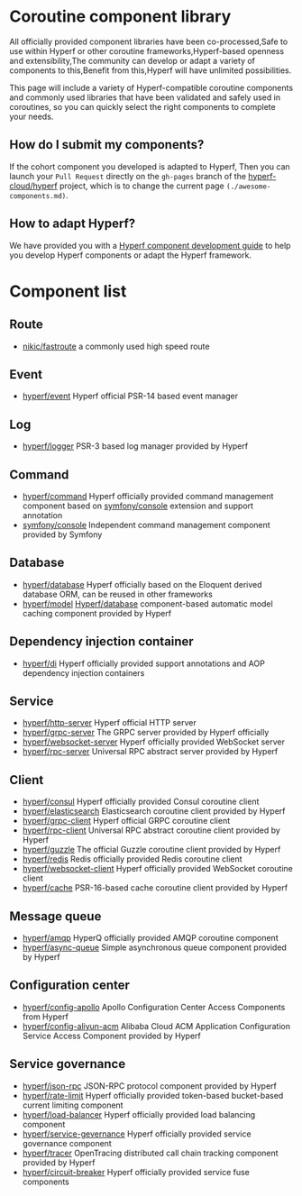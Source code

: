 # Coroutine component library
All officially provided component libraries have been co-processed,Safe to use within Hyperf or other coroutine frameworks,Hyperf-based openness and extensibility,The community can develop or adapt a variety of components to this,Benefit from this,Hyperf will have unlimited possibilities.

This page will include a variety of Hyperf-compatible coroutine components and commonly used libraries that have been validated and safely used in coroutines, so you can quickly select the right components to complete your needs.

##  How do I submit my components?
If the cohort component you developed is adapted to Hyperf, Then you can launch your `Pull Request` directly on the `gh-pages` branch of the [hyperf-cloud/hyperf](https://github.com/hyperf-cloud/hyperf) project, which is to change the current page `(./awesome-components.md)`.

## How to adapt Hyperf?
We have provided you with a [Hyperf component development guide](https://doc.hyperf.io/#/en/component-guide/intro) to help you develop Hyperf components or adapt the Hyperf framework.

# Component list

## Route 
- [nikic/fastroute](https://github.com/nikic/FastRoute) a commonly used high speed route

## Event
- [hyperf/event](https://github.com/hyperf-cloud/event) Hyperf official PSR-14 based event manager

## Log
- [hyperf/logger](https://github.com/hyperf-cloud/logger) PSR-3 based log manager provided by Hyperf

## Command
- [hyperf/command](https://github.com/hyperf-cloud/command) Hyperf officially provided command management component based on [symfony/console](https://github.com/symfony/console) extension and support annotation
- [symfony/console](https://github.com/symfony/console) Independent command management component provided by Symfony

## Database
- [hyperf/database](https://github.com/hyperf-cloud/database) Hyperf officially based on the Eloquent derived database ORM, can be reused in other frameworks
- [hyperf/model](https://github.com/hyperf-cloud/model) [Hyperf/database](https://github.com/hyperf-cloud/database) component-based automatic model caching component provided by Hyperf

## Dependency injection container
- [hyperf/di](https://github.com/hyperf-cloud/di) Hyperf officially provided support annotations and AOP dependency injection containers

## Service
- [hyperf/http-server](https://github.com/hyperf-cloud/http-server) Hyperf official HTTP server
- [hyperf/grpc-server](https://github.com/hyperf-cloud/grpc-server) The GRPC server provided by Hyperf officially
- [hyperf/websocket-server](https://github.com/hyperf-cloud/websocket-server) Hyperf officially provided WebSocket server
- [hyperf/rpc-server](https://github.com/hyperf-cloud/rpc-server) Universal RPC abstract server provided by Hyperf

## Client
- [hyperf/consul](https://github.com/hyperf-cloud/consul) Hyperf officially provided Consul coroutine client
- [hyperf/elasticsearch](https://github.com/hyperf-cloud/elasticsearch) Elasticsearch coroutine client provided by Hyperf
- [hyperf/grpc-client](https://github.com/hyperf-cloud/grpc-client) Hyperf official GRPC coroutine client
- [hyperf/rpc-client](https://github.com/hyperf-cloud/rpc-client) Universal RPC abstract coroutine client provided by Hyperf
- [hyperf/guzzle](https://github.com/hyperf-cloud/guzzle) The official Guzzle coroutine client provided by Hyperf
- [hyperf/redis](https://github.com/hyperf-cloud/redis) Redis officially provided Redis coroutine client
- [hyperf/websocket-client](https://github.com/hyperf-cloud/websocket-client) Hyperf officially provided WebSocket coroutine client
- [hyperf/cache](https://github.com/hyperf-cloud/cache) PSR-16-based cache coroutine client provided by Hyperf

## Message queue
- [hyperf/amqp](https://github.com/hyperf-cloud/amqp) HyperQ officially provided AMQP coroutine component
- [hyperf/async-queue](https://github.com/hyperf-cloud/async-queue) Simple asynchronous queue component provided by Hyperf

## Configuration center
- [hyperf/config-apollo](https://github.com/hyperf-cloud/config-apollo) Apollo Configuration Center Access Components from Hyperf
- [hyperf/config-aliyun-acm](https://github.com/hyperf-cloud/config-aliyun-acm) Alibaba Cloud ACM Application Configuration Service Access Component provided by Hyperf

## Service governance
- [hyperf/json-rpc](https://github.com/hyperf-cloud/json-rpc) JSON-RPC protocol component provided by Hyperf
- [hyperf/rate-limit](https://github.com/hyperf-cloud/rate-limit) Hyperf officially provided token-based bucket-based current limiting component
- [hyperf/load-balancer](https://github.com/hyperf-cloud/load-balancer) Hyperf officially provided load balancing component
- [hyperf/service-gevernance](https://github.com/hyperf-cloud/service-gevernance) Hyperf officially provided service governance component
- [hyperf/tracer](https://github.com/hyperf-cloud/tracer) OpenTracing distributed call chain tracking component provided by Hyperf
- [hyperf/circuit-breaker](https://github.com/hyperf-cloud/circuit-breaker) Hyperf officially provided service fuse components


